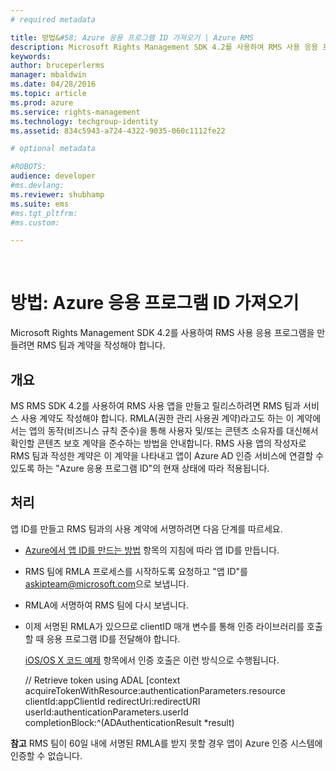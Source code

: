 ```yaml
---
# required metadata

title: 방법&#58; Azure 응용 프로그램 ID 가져오기 | Azure RMS
description: Microsoft Rights Management SDK 4.2를 사용하여 RMS 사용 응용 프로그램을 만들려면 RMS 팀과 계약을 작성해야 합니다.
keywords:
author: bruceperlerms
manager: mbaldwin
ms.date: 04/28/2016
ms.topic: article
ms.prod: azure
ms.service: rights-management
ms.technology: techgroup-identity
ms.assetid: 834c5943-a724-4322-9035-060c1112fe22

# optional metadata

#ROBOTS:
audience: developer
#ms.devlang:
ms.reviewer: shubhamp
ms.suite: ems
#ms.tgt_pltfrm:
#ms.custom:

---
```


﻿
# 방법: Azure 응용 프로그램 ID 가져오기

Microsoft Rights Management SDK 4.2를 사용하여 RMS 사용 응용 프로그램을 만들려면 RMS 팀과 계약을 작성해야 합니다.

## 개요

MS RMS SDK 4.2를 사용하여 RMS 사용 앱을 만들고 릴리스하려면 RMS 팀과 서비스 사용 계약도 작성해야 합니다. RMLA(권한 관리 사용권 계약)라고도 하는 이 계약에서는 앱의 동작(비즈니스 규칙 준수)을 통해 사용자 및/또는 콘텐츠 소유자를 대신해서 확인할 콘텐츠 보호 계약을 준수하는 방법을 안내합니다. RMS 사용 앱의 작성자로 RMS 팀과 작성한 계약은 이 계약을 나타내고 앱이 Azure AD 인증 서비스에 연결할 수 있도록 하는 "Azure 응용 프로그램 ID"의 현재 상태에 따라 적용됩니다.

## 처리

앱 ID를 만들고 RMS 팀과의 사용 계약에 서명하려면 다음 단계를 따르세요.

-   [Azure에서 앱 ID를 만드는 방법](https://msdn.microsoft.com/en-us/library/azure/dn132599.aspx) 항목의 지침에 따라 앱 ID를 만듭니다.
-   RMS 팀에 RMLA 프로세스를 시작하도록 요청하고 "앱 ID"를 <askipteam@microsoft.com>으로 보냅니다.
-   RMLA에 서명하여 RMS 팀에 다시 보냅니다.
-   이제 서명된 RMLA가 있으므로 clientID 매개 변수를 통해 인증 라이브러리를 호출할 때 응용 프로그램 ID를 전달해야 합니다.

    [iOS/OS X 코드 예제](ios-os-x-code-examples.md) 항목에서 인증 호출은 이런 방식으로 수행됩니다.


    // Retrieve token using ADAL
        [context acquireTokenWithResource:authenticationParameters.resource
                                 clientId:appClientId
                              redirectUri:redirectURI
                                   userId:authenticationParameters.userId
                          completionBlock:^(ADAuthenticationResult *result)



**참고** RMS 팀이 60일 내에 서명된 RMLA를 받지 못할 경우 앱이 Azure 인증 시스템에 인증할 수 없습니다.

 

 

 


<!--HONumber=Apr16_HO3-->


